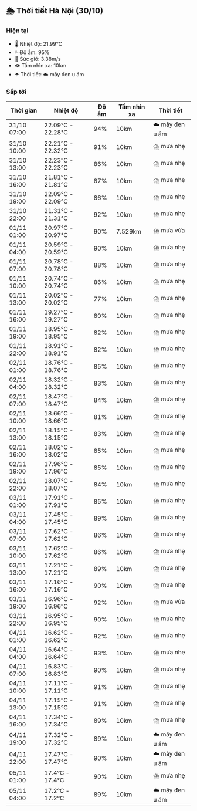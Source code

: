 ## 🌦️ Thời tiết Hà Nội (30/10)

### Hiện tại

- 🌡️ Nhiệt độ: 21.99℃
- 💦 Độ ẩm: 95%
- 💨 Sức gió: 3.38m/s
- 👁️ Tầm nhìn xa: 10km
- ☂️ Thời tiết: ☁️ mây đen u ám

### Sắp tới

| Thời gian | Nhiệt độ | Độ ẩm | Tầm nhìn xa | Thời tiết |
| --- | --- | --- | --- | --- |
| 31/10 07:00 | 22.09℃ - 22.28℃ | 94% | 10km | ☁️ mây đen u ám |
| 31/10 10:00 | 22.21℃ - 22.32℃ | 91% | 10km | ⛈️ mưa nhẹ |
| 31/10 13:00 | 22.23℃ - 22.23℃ | 86% | 10km | ⛈️ mưa nhẹ |
| 31/10 16:00 | 21.81℃ - 21.81℃ | 87% | 10km | ⛈️ mưa nhẹ |
| 31/10 19:00 | 22.09℃ - 22.09℃ | 86% | 10km | ⛈️ mưa nhẹ |
| 31/10 22:00 | 21.31℃ - 21.31℃ | 92% | 10km | ⛈️ mưa nhẹ |
| 01/11 01:00 | 20.97℃ - 20.97℃ | 90% | 7.529km | ⛈️ mưa vừa |
| 01/11 04:00 | 20.59℃ - 20.59℃ | 90% | 10km | ⛈️ mưa nhẹ |
| 01/11 07:00 | 20.78℃ - 20.78℃ | 88% | 10km | ⛈️ mưa nhẹ |
| 01/11 10:00 | 20.74℃ - 20.74℃ | 86% | 10km | ⛈️ mưa nhẹ |
| 01/11 13:00 | 20.02℃ - 20.02℃ | 77% | 10km | ⛈️ mưa nhẹ |
| 01/11 16:00 | 19.27℃ - 19.27℃ | 80% | 10km | ⛈️ mưa nhẹ |
| 01/11 19:00 | 18.95℃ - 18.95℃ | 82% | 10km | ⛈️ mưa nhẹ |
| 01/11 22:00 | 18.91℃ - 18.91℃ | 82% | 10km | ⛈️ mưa nhẹ |
| 02/11 01:00 | 18.76℃ - 18.76℃ | 85% | 10km | ⛈️ mưa nhẹ |
| 02/11 04:00 | 18.32℃ - 18.32℃ | 83% | 10km | ⛈️ mưa nhẹ |
| 02/11 07:00 | 18.47℃ - 18.47℃ | 84% | 10km | ⛈️ mưa nhẹ |
| 02/11 10:00 | 18.66℃ - 18.66℃ | 81% | 10km | ⛈️ mưa nhẹ |
| 02/11 13:00 | 18.15℃ - 18.15℃ | 83% | 10km | ⛈️ mưa nhẹ |
| 02/11 16:00 | 18.02℃ - 18.02℃ | 85% | 10km | ⛈️ mưa nhẹ |
| 02/11 19:00 | 17.96℃ - 17.96℃ | 85% | 10km | ⛈️ mưa nhẹ |
| 02/11 22:00 | 18.07℃ - 18.07℃ | 84% | 10km | ⛈️ mưa nhẹ |
| 03/11 01:00 | 17.91℃ - 17.91℃ | 85% | 10km | ⛈️ mưa nhẹ |
| 03/11 04:00 | 17.45℃ - 17.45℃ | 89% | 10km | ⛈️ mưa nhẹ |
| 03/11 07:00 | 17.62℃ - 17.62℃ | 86% | 10km | ⛈️ mưa nhẹ |
| 03/11 10:00 | 17.62℃ - 17.62℃ | 86% | 10km | ⛈️ mưa nhẹ |
| 03/11 13:00 | 17.21℃ - 17.21℃ | 89% | 10km | ⛈️ mưa nhẹ |
| 03/11 16:00 | 17.16℃ - 17.16℃ | 90% | 10km | ⛈️ mưa nhẹ |
| 03/11 19:00 | 16.96℃ - 16.96℃ | 92% | 10km | ⛈️ mưa vừa |
| 03/11 22:00 | 16.95℃ - 16.95℃ | 90% | 10km | ⛈️ mưa nhẹ |
| 04/11 01:00 | 16.62℃ - 16.62℃ | 92% | 10km | ⛈️ mưa nhẹ |
| 04/11 04:00 | 16.64℃ - 16.64℃ | 93% | 10km | ⛈️ mưa nhẹ |
| 04/11 07:00 | 16.83℃ - 16.83℃ | 90% | 10km | ⛈️ mưa nhẹ |
| 04/11 10:00 | 17.11℃ - 17.11℃ | 91% | 10km | ⛈️ mưa nhẹ |
| 04/11 13:00 | 17.15℃ - 17.15℃ | 91% | 10km | ⛈️ mưa nhẹ |
| 04/11 16:00 | 17.34℃ - 17.34℃ | 89% | 10km | ⛈️ mưa nhẹ |
| 04/11 19:00 | 17.32℃ - 17.32℃ | 89% | 10km | ☁️ mây đen u ám |
| 04/11 22:00 | 17.47℃ - 17.47℃ | 90% | 10km | ☁️ mây đen u ám |
| 05/11 01:00 | 17.4℃ - 17.4℃ | 90% | 10km | ⛈️ mưa nhẹ |
| 05/11 04:00 | 17.2℃ - 17.2℃ | 89% | 10km | ☁️ mây đen u ám |
